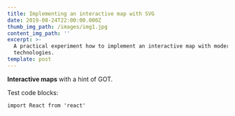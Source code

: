 ```yaml
---
title: Implementing an interactive map with SVG
date: 2019-08-24T22:00:00.000Z
thumb_img_path: /images/img1.jpg
content_img_path: ''
excerpt: >-
  A practical experiment how to implement an interactive map with modern FE
  technologies.
template: post
---
```



**Interactive maps** with a hint of GOT.

Test code blocks:
```
import React from 'react'
```


